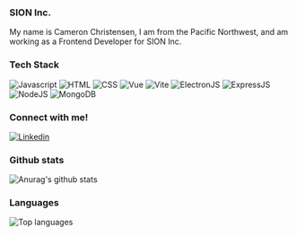 ### SION Inc.

<p>
  My name is Cameron Christensen, I am from the Pacific Northwest, and am working as a Frontend Developer for SION Inc.
</p>

### Tech Stack
<p>
  <img alt="Javascript" src="https://img.shields.io/badge/JavaScript-F7DF1E?logo=JavaScript&logoColor=black&style=for-the-badge" />
  <img alt="HTML" src="https://img.shields.io/badge/HTML-E34F26?logo=html5&logoColor=white&style=for-the-badge" />
  <img alt="CSS" src="https://img.shields.io/badge/CSS-1572B6?logo=css3&logoColor=white&style=for-the-badge" />
  <img alt="Vue" src="https://img.shields.io/badge/Vue-4FC08D?logo=Vue.js&logoColor=black&style=for-the-badge" />
  <img alt="Vite" src="https://img.shields.io/badge/Vite-646CFF?logo=Vite.js&logoColor=black&style=for-the-badge" />
  <img alt="ElectronJS" src="https://img.shields.io/badge/Electron-47848F?logo=Electron&logoColor=white&style=for-the-badge" />
  <img alt="ExpressJS" src="https://img.shields.io/badge/Express-000000?logo=Express&logoColor=white&style=for-the-badge" />
  <img alt="NodeJS" src="https://img.shields.io/badge/NodeJS-088A51?logo=Node.js&logoColor=white&style=for-the-badge" />
  <img alt="MongoDB" src="https://img.shields.io/badge/MongoDB-47A248?logo=mongodb&logoColor=white&style=for-the-badge" />
  
  
 </p>
 
 
### Connect with me!

<p>
  <a href="https://www.linkedin.com/in/camcchristensen/">
    <img alt="Linkedin" src="https://img.shields.io/badge/linkedin-0077B5?logo=linkedin&logoColor=white&style=for-the-badge" />
  </a>
</p>

### Github stats

![Anurag's github stats](https://github-readme-stats.vercel.app/api?username=cambam509&count_private=true&show_icons=true&theme=tokyonight)

### Languages

![Top languages](https://github-readme-stats.vercel.app/api/top-langs/?username=cambam509&theme=tokyonight)
